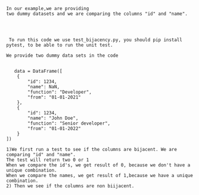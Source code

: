  
    In our example,we are providing
    two dummy datasets and we are comparing the columns "id" and "name".

    


     To run this code we use test_bijacency.py, you should pip install pytest, to be able to run the unit test.

    We provide two dummy data sets in the code

    
       data = DataFrame([
        {
            "id": 1234,
            "name": NaN,
            "function": "Developer",
            "from": "01-01-2021"
        },
        {
            "id": 1234,
            "name": "John Doe",
            "function": "Senior developer",
            "from": "01-01-2022"
        }
    ])

    1)We first run a test to see if the columns are bijacent. We are comparing "id" and "name".
    The test will return two 0 or 1
    When we compare the id's, we get result of 0, because we don't have a unique combination.
    When we compare the names, we get result of 1,because we have a unique combination.
    2) Then we see if the columns are non biijacent.
    